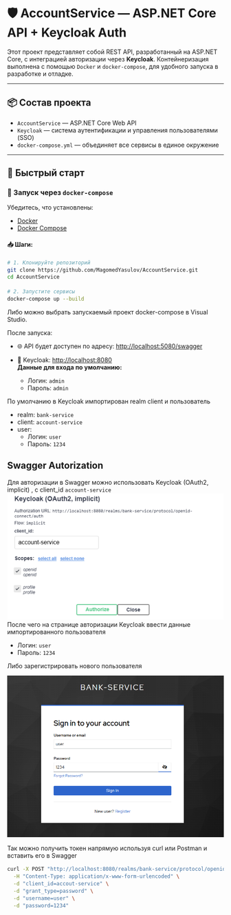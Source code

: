 
# 🛡️ AccountService — ASP.NET Core API + Keycloak Auth

Этот проект представляет собой REST API, разработанный на ASP.NET Core, с интеграцией авторизации через **Keycloak**. Контейнеризация выполнена с помощью `Docker` и `docker-compose`, для удобного запуска в разработке и отладке.

---

## 📦 Состав проекта

- `AccountService` — ASP.NET Core Web API
- `Keycloak` — система аутентификации и управления пользователями (SSO)
- `docker-compose.yml` — объединяет все сервисы в единое окружение

---

## 🚀 Быстрый старт

### 🔁 Запуск через `docker-compose`

Убедитесь, что установлены:

- [Docker](https://www.docker.com/)
- [Docker Compose](https://docs.docker.com/compose/)

#### 📥 Шаги:

```bash
# 1. Клонируйте репозиторий
git clone https://github.com/MagomedYasulov/AccountService.git
cd AccountService

# 2. Запустите сервисы
docker-compose up --build
```
Либо можно выбрать запускаемый проект docker-compose в Visual Studio.

После запуска:

- 🌐 API будет доступен по адресу: [http://localhost:5080/swagger](http://localhost:5080/swagger)

- 🔐 Keycloak: [http://localhost:8080](http://localhost:8080)  
  **Данные для входа по умолчанию:**
  - Логин: `admin`  
  - Пароль: `admin`  

По умолчанию в Keycloak импортирован realm client и пользователь
- realm: `bank-service`
- client: `account-service`
- user: 
	- Логин: `user`
	- Пароль: `1234`

Swagger Autorization
---
Для авторизации в Swagger можно использовать Keycloak  (OAuth2,  implicit) , с client_id `account-service`
![Swagger Keycloak Auth UI](images/swagger-keycloak-auth.png)  
После чего на странице авторизации Keycloak ввести данные импортированного пользователя
- Логин: `user`
- Пароль: `1234`  

Либо зарегистрировать нового пользователя

![Keycloak Auth Page](images/keycloak-auth-page.png)

Так можно получить токен напрямую используя curl или Postman и вставить его в Swagger
```bash
curl -X POST "http://localhost:8080/realms/bank-service/protocol/openid-connect/token" \
  -H "Content-Type: application/x-www-form-urlencoded" \
  -d "client_id=accout-service" \
  -d "grant_type=password" \
  -d "username=user" \
  -d "password=1234"
```
